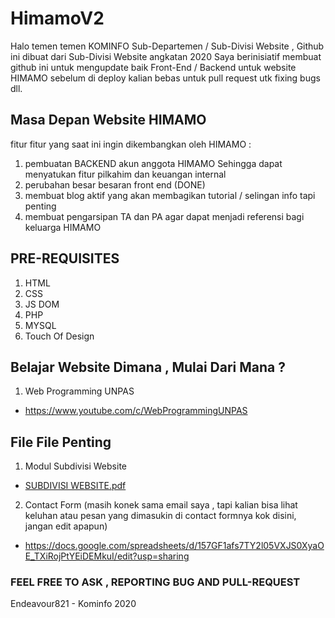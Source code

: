 # HimamoV2

Halo temen temen KOMINFO Sub-Departemen / Sub-Divisi Website , Github ini dibuat dari Sub-Divisi Website angkatan 2020 
Saya berinisiatif membuat github ini untuk mengupdate baik Front-End / Backend untuk website HIMAMO sebelum di deploy
kalian bebas untuk pull request utk fixing bugs dll.

## Masa Depan Website HIMAMO
fitur fitur yang saat ini ingin dikembangkan oleh HIMAMO :
1. pembuatan BACKEND akun anggota HIMAMO Sehingga dapat menyatukan fitur pilkahim dan keuangan internal
2. perubahan besar besaran front end (DONE)
3. membuat blog aktif yang akan membagikan tutorial / selingan info tapi penting
4. membuat pengarsipan TA dan PA agar dapat menjadi referensi bagi keluarga HIMAMO

## PRE-REQUISITES
1. HTML
2. CSS
3. JS DOM 
4. PHP
5. MYSQL
6. Touch Of Design

## Belajar Website Dimana , Mulai Dari Mana ?
1. Web Programming UNPAS
- https://www.youtube.com/c/WebProgrammingUNPAS

## File File Penting
1. Modul Subdivisi Website
- [SUBDIVISI WEBSITE.pdf](https://github.com/Endeavour821/HimamoV2/files/8572754/SUBDIVISI.WEBSITE.pdf)
2. Contact Form (masih konek sama email saya , tapi kalian bisa lihat keluhan atau pesan yang dimasukin di contact formnya kok disini, jangan edit apapun)
- https://docs.google.com/spreadsheets/d/157GF1afs7TY2l05VXJS0XyaOE_TXiRojPtYEiDEMkuI/edit?usp=sharing

### FEEL FREE TO ASK , REPORTING BUG AND PULL-REQUEST
Endeavour821 - Kominfo 2020
